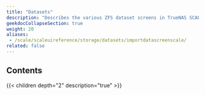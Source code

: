 ```yaml
---
title: "Datasets"
description: "Describes the various ZFS dataset screens in TrueNAS SCALE."
geekdocCollapseSection: true
weight: 20
aliases:
 - /scale/scaleuireference/storage/datasets/importdatascreenscale/
related: false
---
```


## Contents

{{< children depth="2" description="true" >}}
